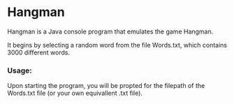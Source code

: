 # Hangman

Hangman is a Java console program that emulates the game Hangman.

It begins by selecting a random word from the file Words.txt, which contains 3000 different words.

### Usage:

Upon starting the program, you will be propted for the filepath of the Words.txt file (or your own equivallent .txt file).


